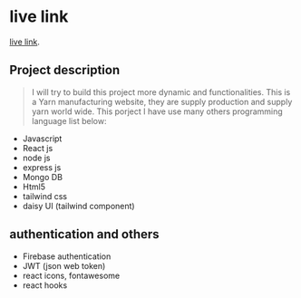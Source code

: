 # live link
[live link](https://laizu-yarn.web.app/).

 ## Project description
 > I will try to build this project more dynamic and functionalities. This is a Yarn manufacturing website, they are supply production and supply yarn world wide. This porject I have use many others programming language list below:
 - Javascript
 - React js
 - node js
 - express js
 - Mongo DB
 - Html5
 - tailwind css
 - daisy UI (tailwind component)


## authentication and others
 - Firebase authentication
 - JWT (json web token)
 - react icons, fontawesome
 - react hooks
 


